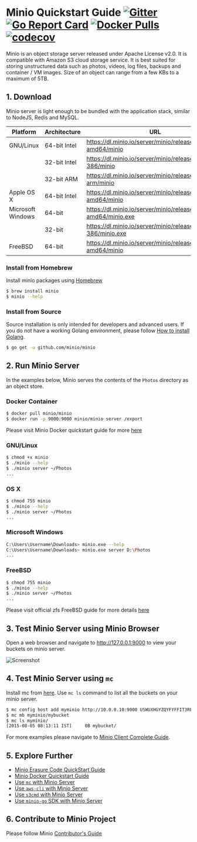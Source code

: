 # Minio Quickstart Guide [![Gitter](https://badges.gitter.im/Join%20Chat.svg)](https://gitter.im/minio/minio?utm_source=badge&utm_medium=badge&utm_campaign=pr-badge&utm_content=badge) [![Go Report Card](https://goreportcard.com/badge/minio/minio)](https://goreportcard.com/report/minio/minio) [![Docker Pulls](https://img.shields.io/docker/pulls/minio/minio.svg?maxAge=604800)](https://hub.docker.com/r/minio/minio/) [![codecov](https://codecov.io/gh/minio/minio/branch/master/graph/badge.svg)](https://codecov.io/gh/minio/minio)

Minio is an object storage server released under Apache License v2.0. It is compatible with Amazon S3 cloud storage service. It is best suited for storing unstructured data such as photos, videos, log files, backups and container / VM images. Size of an object can range from a few KBs to a maximum of 5TB.

##  1. Download
Minio server is light enough to be bundled with the application stack, similar to NodeJS, Redis and MySQL.

| Platform| Architecture | URL|
| ----------| -------- | ------|
|GNU/Linux|64-bit Intel|https://dl.minio.io/server/minio/release/linux-amd64/minio|
||32-bit Intel|https://dl.minio.io/server/minio/release/linux-386/minio|
||32-bit ARM|https://dl.minio.io/server/minio/release/linux-arm/minio|
|Apple OS X|64-bit Intel|https://dl.minio.io/server/minio/release/darwin-amd64/minio|
|Microsoft Windows|64-bit|https://dl.minio.io/server/minio/release/windows-amd64/minio.exe|
||32-bit|https://dl.minio.io/server/minio/release/windows-386/minio.exe|
|FreeBSD|64-bit|https://dl.minio.io/server/minio/release/freebsd-amd64/minio|

### Install from Homebrew
Install minio packages using [Homebrew](http://brew.sh/)
 
```sh
$ brew install minio
$ minio --help
```

### Install from Source
Source installation is only intended for developers and advanced users. If you do not have a working Golang environment, please follow [How to install Golang](https://docs.minio.io/docs/how-to-install-golang).


```sh
$ go get -u github.com/minio/minio
```

## 2. Run Minio Server
In the examples below, Minio serves the contents of the ``Photos`` directory as an object store.

### Docker Container

```sh
$ docker pull minio/minio
$ docker run -p 9000:9000 minio/minio server /export
```

Please visit Minio Docker quickstart guide for more [here](https://docs.minio.io/docs/minio-docker-quickstart-guide)

### GNU/Linux

```sh
$ chmod +x minio
$ ./minio --help
$ ./minio server ~/Photos
...
```

### OS X

```sh
$ chmod 755 minio
$ ./minio --help
$ ./minio server ~/Photos
...
```

### Microsoft Windows

```sh
C:\Users\Username\Downloads> minio.exe --help
C:\Users\Username\Downloads> minio.exe server D:\Photos
...
```

### FreeBSD

```sh
$ chmod 755 minio
$ ./minio --help
$ ./minio server ~/Photos
...
```
Please visit official zfs FreeBSD guide for more details [here](https://www.freebsd.org/doc/handbook/zfs-quickstart.html)

## 3. Test Minio Server using Minio Browser
Open a web browser and navigate to http://127.0.0.1:9000 to view your buckets on minio server.

![Screenshot](https://github.com/minio/minio/blob/master/docs/screenshots/minio-browser.jpg?raw=true)

## 4. Test Minio Server using `mc`
Install mc from [here](https://docs.minio.io/docs/minio-client-quickstart-guide). Use `mc ls` command to list all the buckets on your minio server.

```sh
$ mc config host add myminio http://10.0.0.10:9000 USWUXHGYZQYFYFFIT3RE MOJRH0mkL1IPauahWITSVvyDrQbEEIwljvmxdq03
$ mc mb myminio/mybucket
$ mc ls myminio/
[2015-08-05 08:13:11 IST]     0B mybucket/
```

For more examples please navigate to [Minio Client Complete Guide](https://docs.minio.io/docs/minio-client-complete-guide).

## 5. Explore Further
- [Minio Erasure Code QuickStart Guide](https://docs.minio.io/docs/minio-erasure-code-quickstart-guide)
- [Minio Docker Quickstart Guide](https://docs.minio.io/docs/minio-docker-quickstart-guide)
- [Use `mc` with Minio Server](https://docs.minio.io/docs/minio-client-quickstart-guide)
- [Use `aws-cli` with Minio Server](https://docs.minio.io/docs/aws-cli-with-minio)
- [Use `s3cmd` with Minio Server](https://docs.minio.io/docs/s3cmd-with-minio)
- [Use `minio-go` SDK with Minio Server](https://docs.minio.io/docs/golang-client-quickstart-guide)

## 6. Contribute to Minio Project
Please follow Minio [Contributor's Guide](https://github.com/minio/minio/blob/master/CONTRIBUTING.md)
